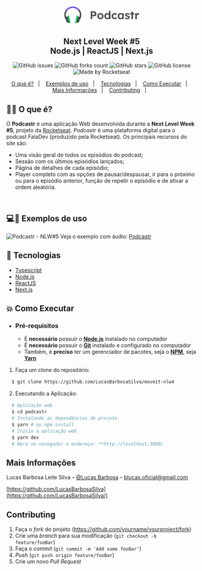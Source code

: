 <div align="center">
  <img src="/public/logo.svg" width="40%"/>
</div>
<h2 align="center">
  Next Level Week #5<br/>
  Node.js | ReactJS | Next.js
</h1>
<p align="center">
  <img alt="GitHub issues" src="https://img.shields.io/github/issues/LucasBarbosaSilva/podcastr-nlw5?style=flat-square">
  <img alt="GitHub forks count" src="https://img.shields.io/github/forks/LucasBarbosaSilva/podcastr-nlw5?style=flat-square">
  <img alt="GitHub stars" src="https://img.shields.io/github/stars/LucasBarbosaSilva/podcastr-nlw5?style=flat-square">
  <img alt="GitHub license" src="https://img.shields.io/github/license/LucasBarbosaSilva/podcastr-nlw5?style=flat-square">
  <img alt="Made by Rocketseat" src="https://img.shields.io/badge/made%20by-Rocketseat-%237519C1?style=flat-square"><br/>
</p>
<p align="center">
  <a href="#bookmark-o-que-%C3%A9">O que é?</a>&nbsp;&nbsp;&nbsp;|&nbsp;&nbsp;&nbsp;
  <a href="#bookmark-exemplos-de-uso">Exemplos de uso</a>&nbsp;&nbsp;&nbsp;|&nbsp;&nbsp;&nbsp;
  <a href="#rocket-tecnologias">Tecnologias</a>&nbsp;&nbsp;&nbsp;|&nbsp;&nbsp;&nbsp;
  <a href="#boom-como-executar">Como Executar</a>&nbsp;&nbsp;&nbsp;|&nbsp;&nbsp;&nbsp;
  <a href="#mais-informações">Mais Informações</a>&nbsp;&nbsp;&nbsp;|&nbsp;&nbsp;&nbsp;
  <a href="#Contributing">Contributing</a>&nbsp;&nbsp;&nbsp;|&nbsp;&nbsp;&nbsp;
</p>

## 🔎🏃‍ O que é?

O **Podcastr** é uma aplicação Web desenvolvida durante a **Next Level Week #5**, projeto da [Rocketseat](https://rocketseat.com.br/). *Podcastr* é uma plataforma digital para o podcast FalaDev (produzido pela Rocketseat). Os principais recursos do site são:
- Uma visão geral de todos os episódios do podcast;
- Sessão com os últimos episódios lançados;
- Página de detalhes de cada episódio;
- Player completo com as opções de pausar/despausar, ir para o próximo ou para o episódio anterior, função de repetir o episódio e de ativar a ordem aleatória.
<br/>

## 💻🏃‍ Exemplos de uso
![Podcastr - NLW#5](https://user-images.githubusercontent.com/58981172/116819789-f9636300-ab47-11eb-85ed-b34e34065fed.gif)
Veja o exemplo com áudio: [Podcastr](https://user-images.githubusercontent.com/58981172/116819513-b81e8380-ab46-11eb-8772-ba48f7a8f78c.mp4)


## :rocket: Tecnologias

-  [Typescript](https://www.typescriptlang.org/)
-  [Node.js](https://nodejs.org/en/)
-  [ReactJS](https://reactjs.org/)
-  [Next.js](https://nextjs.org/)

## :boom: Como Executar

- ### **Pré-requisitos**

  - É **necessário** possuir o **[Node.js](https://nodejs.org/en/)** instalado no computador
  - É **necessário** possuir o **[Git](https://git-scm.com/)** instalado e configurado no computador
  - Também, é **preciso** ter um gerenciador de pacotes, seja o **[NPM](https://www.npmjs.com/)**, seja **[Yarn](https://yarnpkg.com/)**

1. Faça um clone do repositório:

```sh
  $ git clone https://github.com/LucasBarbosaSilva/moveit-nlw4
```

2. Executando a Aplicação:

```sh
  # Aplicação web
  $ cd podcastr
  # Instalando as dependências do projeto.
  $ yarn # ou npm install
  # Inicie a aplicação web
  $ yarn dev
  # Abra no navegador o endereço: **http://localhost:3000/
```

## Mais Informações

Lucas Barbosa Leite Silva – [@Lucas Barbosa](https://www.linkedin.com/in/lucas-barbosa-4076ab1a6/) – blucas.oficial@gmail.com

[https://github.com/LucasBarbosaSilva](https://github.com/LucasBarbosaSilva/)


## Contributing

1. Faça o _fork_ do projeto (<https://github.com/yourname/yourproject/fork>)
2. Crie uma _branch_ para sua modificação (`git checkout -b feature/fooBar`)
3. Faça o _commit_ (`git commit -m 'Add some fooBar'`)
4. _Push_ (`git push origin feature/fooBar`)
5. Crie um novo _Pull Request_

[npm-image]: https://img.shields.io/npm/v/datadog-metrics.svg?style=flat-square
[npm-url]: https://npmjs.org/package/datadog-metrics
[npm-downloads]: https://img.shields.io/npm/dm/datadog-metrics.svg?style=flat-square
